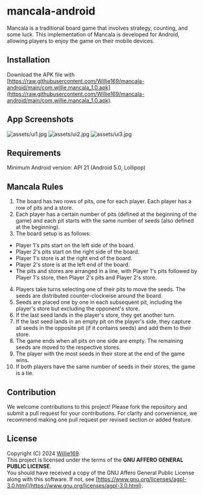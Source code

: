 # mancala-android
Mancala is a traditional board game that involves strategy, counting, and some luck. This implementation of Mancala is developed for Android, allowing players to enjoy the game on their mobile devices.
## Installation
Download the APK file with [https://raw.githubusercontent.com/Willie169/mancala-android/main/com.willie.mancala_1.0.apk](https://raw.githubusercontent.com/Willie169/mancala-android/main/com.willie.mancala_1.0.apk).
## App Screenshots
![assets/ui1.jpg](assets/ui1.jpg)
![assets/ui2.jpg](assets/ui2.jpg)
![assets/ui3.jpg](assets/ui3.jpg)
## Requirements
Minimum Android version: API 21 (Android 5.0, Lollipop)
## Mancala Rules
1. The board has two rows of pits, one for each player. Each player has a row of pits and a store.
2. Each player has a certain number of pits (defined at the beginning of the game) and each pit starts with the same number of seeds (also defined at the beginning).
3. The board setup is as follows:
  - Player 1's pits start on the left side of the board.
  - Player 2's pits start on the right side of the board.
  - Player 1's store is at the right end of the board.
  - Player 2's store is at the left end of the board.
  - The pits and stores are arranged in a line, with Player 1's pits followed by Player 1's store, then Player 2's pits and Player 2's store.
4. Players take turns selecting one of their pits to move the seeds. The seeds are distributed counter-clockwise around the board.
5. Seeds are placed one by one in each subsequent pit, including the player's store but excluding the opponent's store.
6. If the last seed lands in the player's store, they get another turn.
7. If the last seed lands in an empty pit on the player's side, they capture all seeds in the opposite pit (if it contains seeds) and add them to their store.
8. The game ends when all pits on one side are empty. The remaining seeds are moved to the respective stores.
9. The player with the most seeds in their store at the end of the game wins.
10. If both players have the same number of seeds in their stores, the game is a tie.
## Contribution
We welcome contributions to this project! Please fork the repository and submit a pull request for your contributions. For clarity and convenience, we recommend making one pull request per revised section or added feature.
## License
Copyright (C) 2024 [Willie169](https://github.com/Willie169).\
This project is licensed under the terms of the **GNU AFFERO GENERAL PUBLIC LICENSE**.\
You should have received a copy of the GNU Affero General Public License along with this software. If not, see [https://www.gnu.org/licenses/agpl-3.0.html](https://www.gnu.org/licenses/agpl-3.0.html).
